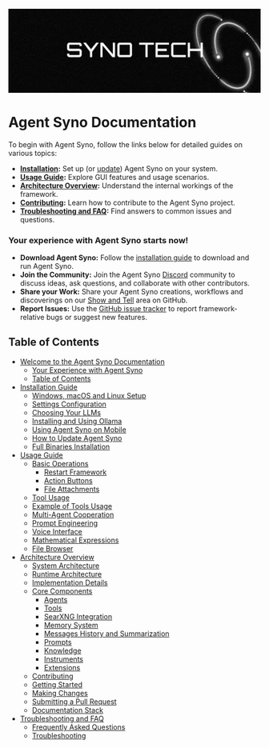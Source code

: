 ![Agent Syno Logo](res/syno-tech-banner.png)
# Agent Syno Documentation
To begin with Agent Syno, follow the links below for detailed guides on various topics:

- **[Installation](installation.md):** Set up (or [update](installation.md#how-to-update-agent-syno)) Agent Syno on your system.
- **[Usage Guide](usage.md):** Explore GUI features and usage scenarios.
- **[Architecture Overview](architecture.md):** Understand the internal workings of the framework.
- **[Contributing](contribution.md):** Learn how to contribute to the Agent Syno project.
- **[Troubleshooting and FAQ](troubleshooting.md):** Find answers to common issues and questions.

### Your experience with Agent Syno starts now!

- **Download Agent Syno:** Follow the [installation guide](installation.md) to download and run Agent Syno.
- **Join the Community:** Join the Agent Syno [Discord](https://discord.gg/bF9RYYX5hD) community to discuss ideas, ask questions, and collaborate with other contributors.
- **Share your Work:** Share your Agent Syno creations, workflows and discoverings on our [Show and Tell](https://github.com/fluxframeworks/agent-syno/discussions/categories/show-and-tell) area on GitHub.
- **Report Issues:** Use the [GitHub issue tracker](https://github.com/fluxframeworks/agent-syno/issues) to report framework-relative bugs or suggest new features.

## Table of Contents

- [Welcome to the Agent Syno Documentation](#agent-syno-documentation)
  - [Your Experience with Agent Syno](#your-experience-with-agent-syno-starts-now)
  - [Table of Contents](#table-of-contents)
- [Installation Guide](installation.md)
  - [Windows, macOS and Linux Setup](installation.md#windows-macos-and-linux-setup-guide)
  - [Settings Configuration](installation.md#settings-configuration)
  - [Choosing Your LLMs](installation.md#choosing-your-llms)
  - [Installing and Using Ollama](installation.md#installing-and-using-ollama-local-models)
  - [Using Agent Syno on Mobile](installation.md#using-agent-syno-on-your-mobile-device)
  - [How to Update Agent Syno](installation.md#how-to-update-agent-syno)
  - [Full Binaries Installation](installation.md#in-depth-guide-for-full-binaries-installation)
- [Usage Guide](usage.md)
  - [Basic Operations](usage.md#basic-operations)
    - [Restart Framework](usage.md#restart-framework)
    - [Action Buttons](usage.md#action-buttons)
    - [File Attachments](usage.md#file-attachments)
  - [Tool Usage](usage.md#tool-usage)
  - [Example of Tools Usage](usage.md#example-of-tools-usage-web-search-and-code-execution)
  - [Multi-Agent Cooperation](usage.md#multi-agent-cooperation)
  - [Prompt Engineering](usage.md#prompt-engineering)
  - [Voice Interface](usage.md#voice-interface)
  - [Mathematical Expressions](usage.md#mathematical-expressions)
  - [File Browser](usage.md#file-browser)
- [Architecture Overview](architecture.md)
  - [System Architecture](architecture.md#system-architecture)
  - [Runtime Architecture](architecture.md#runtime-architecture)
  - [Implementation Details](architecture.md#implementation-details)
  - [Core Components](architecture.md#core-components)
    - [Agents](architecture.md#1-agents)
    - [Tools](architecture.md#2-tools)
    - [SearXNG Integration](architecture.md#searxng-integration)
    - [Memory System](architecture.md#3-memory-system)
    - [Messages History and Summarization](archicture.md#messages-history-and-summarization)
    - [Prompts](architecture.md#4-prompts)
    - [Knowledge](architecture.md#5-knowledge)
    - [Instruments](architecture.md#6-instruments)
    - [Extensions](architecture.md#7-extensions)
  - [Contributing](contribution.md)
  - [Getting Started](contribution.md#getting-started)
  - [Making Changes](contribution.md#making-changes)
  - [Submitting a Pull Request](contribution.md#submitting-a-pull-request)
  - [Documentation Stack](contribution.md#documentation-stack)
- [Troubleshooting and FAQ](troubleshooting.md)
  - [Frequently Asked Questions](troubleshooting.md#frequently-asked-questions)
  - [Troubleshooting](troubleshooting.md#troubleshooting)
